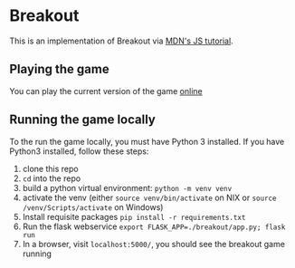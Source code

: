 # Breakout

This is an implementation of Breakout via [MDN's JS tutorial](https://developer.mozilla.org/en-US/docs/Games/Tutorials/2D_Breakout_game_pure_JavaScript).

## Playing the game

You can play the current version of the game [online](http://34.67.21.224:5000/)

## Running the game locally
To the run the game locally, you must have Python 3 installed. If you have Python3 installed, follow these steps:

1. clone this repo
2. `cd` into the repo
3. build a python virtual environment: `python -m venv venv`
4. activate the venv (either `source venv/bin/activate` on NIX or `source /venv/Scripts/activate` on Windows)
5. Install requisite packages `pip install -r requirements.txt`
6. Run the flask webservice `export FLASK_APP=./breakout/app.py; flask run`
7. In a browser, visit `localhost:5000/`, you should see the breakout game running
